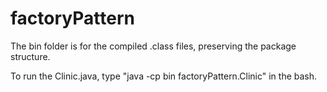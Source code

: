 # factoryPattern

The bin folder is for the compiled .class files, preserving the package structure.

To run the Clinic.java, type "java -cp bin factoryPattern.Clinic" in the bash.
